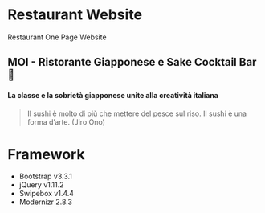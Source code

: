 # Restaurant Website
Restaurant One Page Website

## MOI - Ristorante Giapponese e Sake Cocktail Bar 🍣
#### La classe e la sobrietà giapponese unite alla creatività italiana

> Il sushi è molto di più che mettere del pesce sul riso. Il sushi è una forma d’arte.
(Jiro Ono)

# Framework

- Bootstrap v3.3.1
- jQuery v1.11.2
- Swipebox v1.4.4
- Modernizr 2.8.3 
